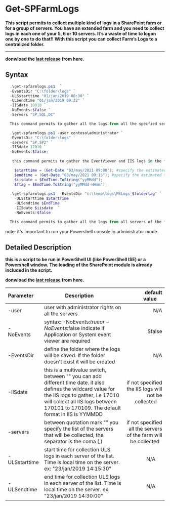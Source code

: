 
# Get-SPFarmLogs

**This script permits to collect multiple kind of logs in a SharePoint farm or for a group of servers. You have an extended farm and you need to collect logs in each one of your 5, 6 or 10 servers. It’s a waste of time to logon one by one to do that!! With this script you can collect Farm’s Logs to a centralized folder.**
** **
**donwload the [last release](https://github.com/MigueGo/Get-SPFarmLogs/releases/latest) from here.**

## Syntax

```powershell 
  .\get-spfarmlogs.ps1  `
  -EventsDir "C:\folder\logs" `
  -ULSstarttime "01/jan/2019 08:30" `
  -ULSendtime "01/jan/2019 09:32" `
  -IISdate 18010 `
  -NoEvents:$false `
  -Servers "SP,SQL,DC"

  This command permits to gather all the logs from all the specfied servers : EventViewer, IIS and ULS log  in the folder "C:\folder\logs".
 ```
 ```powershell 
   .\get-spfarmlogs.ps1 -user contoso\administrator `
   -EventsDir "C:\folder\logs" `
   -servers "SP,SP2" `
   -IISdate 17010 `
   -NoEvents:$false; 
    
    this command permits to gather the EventViewer and IIS logs in the folder "C:\folder\logs" for the servers SP and SP2, there is no ULS logs collected.
 
```
```powershell 
    $starttime = (Get-Date "03/may/2021 09:00"); #specify the estimated time that the issue started 
    $endtime = (Get-Date "03/may/2021 09:15"); #specify the estimated time that the issue ended
    $iisdate = $EndTime.ToString("yyMMdd");
    $ftag = $EndTime.ToString("yyMMdd-HHmm");
    
  .\get-spfarmlogs.ps1  -EventsDir "c:\temp\logs\MSLogs_$foldertag" `
    -ULSstarttime $StartTime  `
    -ULSendtime $EndTime  `
    -IISdate $iisdate  `
    -NoEvents:$false 

  This command permits to gather all the logs from all servers of the farm : EventViewer, IIS and ULS log  in the folder "c:\temp\logs\MSLogs_$foldertag".
 ```

note: it's important to run your Powershell console in administrator mode.

## Detailed Description

**this is a script to be run in PowerShell UI (like PowerShell ISE) or a Powershell window. The loading of the SharePoint module is already included in the script.**

**donwload the [last release](https://github.com/MigueGo/Get-SPFarmLogs/releases/latest) from here.**



| Parameter     | Description      | default value    |
| ------------- | ---------------- | ----------------:|
| -user         | user with administrator rights on all the servers                                                        | N/A    |
| -NoEvents     | syntax: -NoEvents:$true or -NoEvents:$false indicate if Application or System event viewer are required  | $false |
| -EventsDir    | define the folder where the logs will be saved. If the folder doesn't exist it will be created   | N/A |
| -IISdate      | this is a multivalue switch, between "" you can add different time date. it also defines the wildcard value for the IIS logs to gather, i.e 17010 will collect all IIS logs between 170101 to 170109. The default format in IIS is YYMMDD |if not specified the IIS logs will not be collected     |
| -servers      | between quotation mark "" you specify the list of the servers that will be collected, the separator is the coma (,)| if not specified all the servers of the farm will be collected   |
| -ULSstarttime | start time for collection ULS logs in each server of the list. Time is local time on the server. ex: "23/jan/2019 14:15:30"  | N/A      |
| -ULSendtime   | end time for collection ULS logs in each server of the list. Time is local time on the server. ex: "23/jan/2019 14:30:00" | N/A      |





